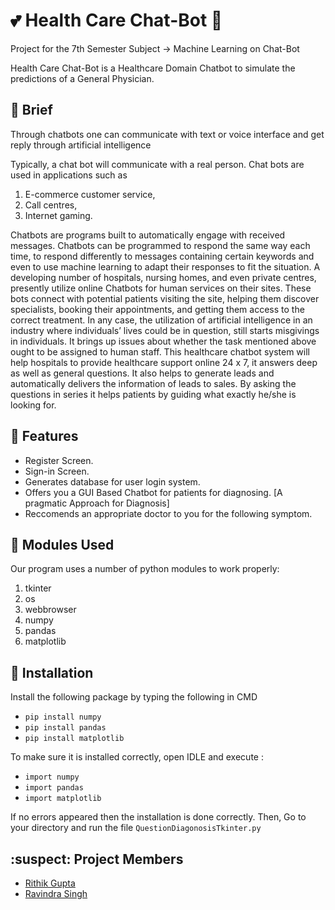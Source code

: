 # :two_hearts: Health Care Chat-Bot 🤖
Project for the 7th Semester Subject -> Machine Learning on Chat-Bot

Health Care Chat-Bot is a Healthcare Domain Chatbot to simulate the predictions of a General Physician.

## :page_with_curl: Brief
Through chatbots one can communicate with text or voice interface and get reply through artificial intelligence

Typically, a chat bot will communicate with a real person. 
Chat bots are used in applications such as 

1. E-commerce customer service,
2. Call centres, 
3. Internet gaming. 

Chatbots are programs built to automatically engage with received messages. Chatbots can be programmed to respond the same way each time, to respond differently to messages containing certain keywords and even to use machine learning to adapt their responses to fit the situation. 
A developing number of hospitals, nursing homes, and even private centres, presently utilize online Chatbots for human services on their sites. These bots connect with potential patients visiting the site, helping them discover specialists, booking their appointments, and getting them access to the correct treatment. 
In any case, the utilization of artificial intelligence in an industry where individuals’ lives could be in question, still starts misgivings in individuals. It brings up issues about whether the task mentioned above ought to be assigned to human staff. This healthcare chatbot system will help hospitals to provide healthcare support online 24 x 7, it answers deep as well as general questions. It also helps to generate leads and automatically delivers the information of leads to sales. By asking the questions in series it helps patients by guiding what exactly he/she is looking for. 

## :card_index: Features
- Register Screen.
- Sign-in Screen.
- Generates database for user login system.
- Offers you a GUI Based Chatbot for patients for diagnosing. [A pragmatic Approach for Diagnosis]
- Reccomends an appropriate doctor to you for the following symptom.

## :scroll: Modules Used
Our	program	uses	a	number	of	python	modules	to	work	properly:

1. tkinter 
1. os
1. webbrowser
1. numpy
1. pandas
1. matplotlib

## :white_square_button: Installation 
Install the following package by typing the following in CMD

- `pip install numpy`
- `pip install pandas`
- `pip install matplotlib`

To make sure it is installed correctly, open IDLE and execute :

- `import numpy`
- `import pandas`
- `import matplotlib`

If no errors appeared then the installation is done correctly.
Then, Go to your directory and run the file `QuestionDiagonosisTkinter.py`


## :suspect: Project Members

- [Rithik Gupta](https://github.com/Rithikgupta001)
- [Ravindra Singh](https://github.com/ravindra009)



